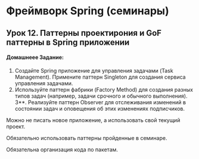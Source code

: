 # Фреймворк Spring (семинары)
## Урок 12. Паттерны проектирония и GoF паттерны в Spring приложении

#### Домашнеее Задание:
1. Создайте Spring приложение для управления задачами (Task Management). Примените паттерн Singleton для создания сервиса управления задачами.
2. Используйте паттерн фабрики (Factory Method) для создания разных типов задач (например, задачи срочного и обычного выполнения).
   3**. Реализуйте паттерн Observer для отслеживания изменений в состоянии задач и оповещения об этих изменениях подписчиков.

Можно не писать новое приложение, а использовать свой текущий проект.

Обязательно использовать паттерны пройденные в семинаре.

Обязательна организация кода по пакетам.